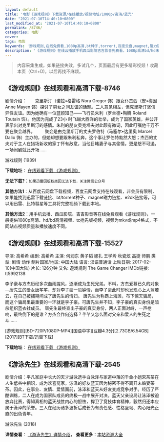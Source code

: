 ```yaml
---
layout: default
title: '电影《游戏规则》下载资源/在线播放/视频地址/1080p/高清/蓝光'
date: "2021-07-10T14:40:10+0800"
last_modified_at: "2021-07-10T14:40:10+0800"
permalink: /8746/
categories: 电影
cover:
tags: 电影
keywords: '游戏规则,在线免费看,1080p高清,bt种子,torrent,百度云盘,magnet,磁力链,迅雷下载资源'
description: '《游戏规则》在线云播放手机西瓜影院吉吉影音免费看，1080p高清bd/hd未删减完整版和tc抢先枪版，mkv/mp4格式，附带bt/torrent种子、magnet/磁力链、百度云盘、网盘资源迅雷下载链接'
---
```


>内容采集生成，如果链接失效，多试几个，页面最后有更多精彩视频！收藏本页（Ctrl+D)，以后再找不麻烦。


## 《游戏规则》在线观看和高清下载-8746

剧情介绍：　　克里斯汀（诺拉•格雷格 Nora Gregor 饰）跟女仆杰西（安•梅因 Anne Mayen 饰）探讨了男女之间友谊的话题。二人意见相左，但克里斯汀坚信异性友谊。因为她确有一位蓝颜知己——飞行员朱利（罗兰德•陶腾 Roland Toutain 饰）。他因为完成了23小 时飞越大西洋的壮举，成为了国家英雄，并公开表示出对克里斯汀的感情。朱利的朋友奥克塔夫对此颇有微词，因此叮嘱他千万不要在聚会越界。 　　聚会是由克里斯汀的丈夫罗伯特（马塞尔•达里奥 Marcel Dalio 饰）主办的，但她却想要跟朱利私奔，这个事让罗伯特勃然大怒；杰西的丈夫对于主人在猎场新收的家丁怀有敌意，当他目睹妻子与其偷情，更是怒不可遏，一场闹剧就此开场……


游戏规则 (1939)

**下载地址**： [在线观看下载 《游戏规则》](https://www.btbtdy.me/btdy/dy10515.html) 


**无法下载?**：`如果迅雷因版权原因无法下载，关注微信公众号 `

**其他方法1**：从百度云网盘下载视频，百度云网盘支持在线观看，非会员有限制，如果能找到迅雷下载链接、bt/torrent种子、magnet磁力链接、e2dk链接等，可以用迅雷、比特彗星等工具将完整视频下载到本地。

**其他方法2**：用手机云播、西瓜影院、吉吉影音等在线免费观看《游戏规则》，一般提供1080p高清、hd/bd高清视频、tc抢先版视频，视频为mkv或mp4格式，不同站点视频质量和播放速度不同。


## 《游戏规则》在线观看和高清下载-15527

导演: 高希希 编剧: 高希希 主演: 何润东 黄子韬 娜扎 王学圻 秋瓷炫 高捷 师鹏 类型: 剧情 动作 制片国家/地区: 中国大陆 语言: 汉语普通话 上映日期: 2017-02-10(中国大陆) 片长: 126分钟 又名: 遊戏规则 The Game Changer IMDb链接: tt5992138

李子豪与方杰历经多次血雨腥风，逐渐成为生死兄弟。不料，方杰爱慕已久的对象—唐先生的爱女唐芊芊，却对李子豪一见钟情，而李子豪此时却也发现心上人蓝若云，在自己被捕期间成了唐先生的情妇。 唐先生为称霸上海滩，布下惊天骗局，而这个骗局里最重要的一环就是李子豪。可唐先生并不知，李子豪的真实身份是暗杀组织蓝衣社成员。 唐先生最终查出子豪的真实身份，两人正面对峙，一声枪响，最终倒下的是谁？方杰会作何选择？芊芊又怎么面对父亲和爱人的生死之斗……


[游戏规则][BD-720P/1080P-MP4][国语中字][豆瓣4.3分][2.73GB/6.54GB][2017][BT下载/迅雷下载]

**下载地址**： [在线观看下载 《游戏规则》](https://www.btdx8.com/torrent/the_game_changer_2017.html) 


## 《游泳先生》在线观看和高清下载-2545

剧情介绍：平凡家庭中长大的天才游泳选手白泳泽与家道中落的千金小姐宋茶茶在人生低谷中相识，成为欢喜冤家。泳泽的好友蓝天因为秘密不得不离开未婚妻茶茶。因此，在事业、友情、爱情面前，泳泽和蓝天从好友变成竞争对手。经历了严酷训练，二人在成为国家队成员的终极一战中展开对决。蓝天父亲设局让泳泽被迫放弃比赛，得知真相的蓝天战胜内心的胆怯，捍卫了竞技体育精神，毅然归还本应属于泳泽的荣誉。三人在经历诸多波折后成长为有责任感、性格坚韧、内心阳光正直的出色青年。


游泳先生 (2018)

**详情查看**： [《游泳先生》详情介绍](/movie/2545/)， **查看更多**：[本站资源大全](/movie/t/all/)

